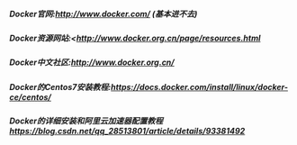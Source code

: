 ##### Docker官网:<http://www.docker.com/> (基本进不去)

##### Docker资源网站:<http://www.docker.org.cn/page/resources.html

##### Docker中文社区:<http://www.docker.org.cn/>

##### Docker的Centos7安装教程:<https://docs.docker.com/install/linux/docker-ce/centos/>

##### Docker的详细安装和阿里云加速器配置教程<https://blog.csdn.net/qq_28513801/article/details/93381492>